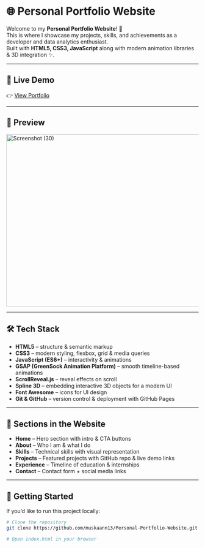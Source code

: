 

# 🌐 Personal Portfolio Website

Welcome to my **Personal Portfolio Website**! 🚀  
This is where I showcase my projects, skills, and achievements as a developer and data analytics enthusiast.  
Built with **HTML5, CSS3, JavaScript** along with modern animation libraries & 3D integration ✨.

---

## 🔗 Live Demo
👉 [View Portfolio](https://muskaann13.github.io/Personal-Portfolio-Website/)

---

## 📸 Preview
<img width="520px" height="450px" alt="Screenshot (30)" src="https://github.com/user-attachments/assets/8c061d44-af0a-4e7d-99e4-d974443500d7" />

---

## 🛠️ Tech Stack
- **HTML5** – structure & semantic markup  
- **CSS3** – modern styling, flexbox, grid & media queries  
- **JavaScript (ES6+)** – interactivity & animations  
- **GSAP (GreenSock Animation Platform)** – smooth timeline-based animations  
- **ScrollReveal.js** – reveal effects on scroll  
- **Spline 3D** – embedding interactive 3D objects for a modern UI  
- **Font Awesome** – icons for UI design  
- **Git & GitHub** – version control & deployment with GitHub Pages  

---

## 📂 Sections in the Website
- **Home** – Hero section with intro & CTA buttons  
- **About** – Who I am & what I do  
- **Skills** – Technical skills with visual representation  
- **Projects** – Featured projects with GitHub repo & live demo links  
- **Experience** – Timeline of education & internships  
- **Contact** – Contact form + social media links  

---

## 🚀 Getting Started
If you’d like to run this project locally:  
```bash
# Clone the repository
git clone https://github.com/muskaann13/Personal-Portfolio-Website.git

# Open index.html in your browser

